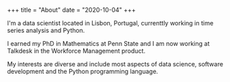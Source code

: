 +++
title = "About"
date = "2020-10-04"
+++

I'm a data scientist located in Lisbon, Portugal, currenttly working in time series analysis and Python.

I earned my PhD in Mathematics at Penn State and I am now working at Talkdesk in the Workforce Management product.

My interests are diverse and include most aspects of data science, software development and the Python programming language.
